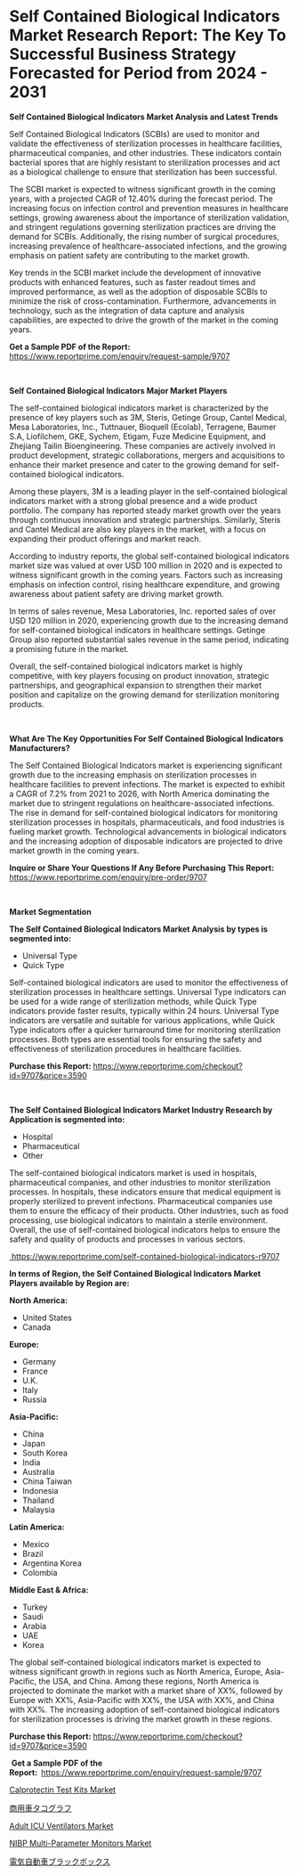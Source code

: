 <p><h1>Self Contained Biological Indicators Market Research Report: The Key To Successful Business Strategy Forecasted for Period from 2024 - 2031</h1></p><p><strong>Self Contained Biological Indicators Market Analysis and Latest Trends</strong></p>
<p><p>Self Contained Biological Indicators (SCBIs) are used to monitor and validate the effectiveness of sterilization processes in healthcare facilities, pharmaceutical companies, and other industries. These indicators contain bacterial spores that are highly resistant to sterilization processes and act as a biological challenge to ensure that sterilization has been successful.</p><p>The SCBI market is expected to witness significant growth in the coming years, with a projected CAGR of 12.40% during the forecast period. The increasing focus on infection control and prevention measures in healthcare settings, growing awareness about the importance of sterilization validation, and stringent regulations governing sterilization practices are driving the demand for SCBIs. Additionally, the rising number of surgical procedures, increasing prevalence of healthcare-associated infections, and the growing emphasis on patient safety are contributing to the market growth.</p><p>Key trends in the SCBI market include the development of innovative products with enhanced features, such as faster readout times and improved performance, as well as the adoption of disposable SCBIs to minimize the risk of cross-contamination. Furthermore, advancements in technology, such as the integration of data capture and analysis capabilities, are expected to drive the growth of the market in the coming years.</p></p>
<p><strong>Get a Sample PDF of the Report:&nbsp;</strong> <a href="https://www.reportprime.com/enquiry/request-sample/9707">https://www.reportprime.com/enquiry/request-sample/9707</a></p>
<p>&nbsp;</p>
<p><strong>Self Contained Biological Indicators Major Market Players</strong></p>
<p><p>The self-contained biological indicators market is characterized by the presence of key players such as 3M, Steris, Getinge Group, Cantel Medical, Mesa Laboratories, Inc., Tuttnauer, Bioquell (Ecolab), Terragene, Baumer S.A, Liofilchem, GKE, Sychem, Etigam, Fuze Medicine Equipment, and Zhejiang Tailin Bioengineering. These companies are actively involved in product development, strategic collaborations, mergers and acquisitions to enhance their market presence and cater to the growing demand for self-contained biological indicators.</p><p>Among these players, 3M is a leading player in the self-contained biological indicators market with a strong global presence and a wide product portfolio. The company has reported steady market growth over the years through continuous innovation and strategic partnerships. Similarly, Steris and Cantel Medical are also key players in the market, with a focus on expanding their product offerings and market reach.</p><p>According to industry reports, the global self-contained biological indicators market size was valued at over USD 100 million in 2020 and is expected to witness significant growth in the coming years. Factors such as increasing emphasis on infection control, rising healthcare expenditure, and growing awareness about patient safety are driving market growth.</p><p>In terms of sales revenue, Mesa Laboratories, Inc. reported sales of over USD 120 million in 2020, experiencing growth due to the increasing demand for self-contained biological indicators in healthcare settings. Getinge Group also reported substantial sales revenue in the same period, indicating a promising future in the market.</p><p>Overall, the self-contained biological indicators market is highly competitive, with key players focusing on product innovation, strategic partnerships, and geographical expansion to strengthen their market position and capitalize on the growing demand for sterilization monitoring products.</p></p>
<p>&nbsp;</p>
<p><strong>What Are The Key Opportunities For Self Contained Biological Indicators Manufacturers?</strong></p>
<p><p>The Self Contained Biological Indicators market is experiencing significant growth due to the increasing emphasis on sterilization processes in healthcare facilities to prevent infections. The market is expected to exhibit a CAGR of 7.2% from 2021 to 2026, with North America dominating the market due to stringent regulations on healthcare-associated infections. The rise in demand for self-contained biological indicators for monitoring sterilization processes in hospitals, pharmaceuticals, and food industries is fueling market growth. Technological advancements in biological indicators and the increasing adoption of disposable indicators are projected to drive market growth in the coming years.</p></p>
<p><strong>Inquire or Share Your Questions If Any Before Purchasing This Report:</strong> <a href="https://www.reportprime.com/enquiry/pre-order/9707">https://www.reportprime.com/enquiry/pre-order/9707</a></p>
<p>&nbsp;</p>
<p><strong>Market Segmentation</strong></p>
<p><strong>The Self Contained Biological Indicators Market Analysis by types is segmented into:</strong></p>
<p><ul><li>Universal Type</li><li>Quick Type</li></ul></p>
<p><p>Self-contained biological indicators are used to monitor the effectiveness of sterilization processes in healthcare settings. Universal Type indicators can be used for a wide range of sterilization methods, while Quick Type indicators provide faster results, typically within 24 hours. Universal Type indicators are versatile and suitable for various applications, while Quick Type indicators offer a quicker turnaround time for monitoring sterilization processes. Both types are essential tools for ensuring the safety and effectiveness of sterilization procedures in healthcare facilities.</p></p>
<p><strong>Purchase this Report:&nbsp;</strong><a href="https://www.reportprime.com/checkout?id=9707&price=3590">https://www.reportprime.com/checkout?id=9707&price=3590</a></p>
<p>&nbsp;</p>
<p><strong>The Self Contained Biological Indicators Market Industry Research by Application is segmented into:</strong></p>
<p><ul><li>Hospital</li><li>Pharmaceutical</li><li>Other</li></ul></p>
<p><p>The self-contained biological indicators market is used in hospitals, pharmaceutical companies, and other industries to monitor sterilization processes. In hospitals, these indicators ensure that medical equipment is properly sterilized to prevent infections. Pharmaceutical companies use them to ensure the efficacy of their products. Other industries, such as food processing, use biological indicators to maintain a sterile environment. Overall, the use of self-contained biological indicators helps to ensure the safety and quality of products and processes in various sectors.</p></p>
<p><a href="https://www.reportprime.com/self-contained-biological-indicators-r9707">&nbsp;https://www.reportprime.com/self-contained-biological-indicators-r9707</a></p>
<p><strong>In terms of Region, the Self Contained Biological Indicators Market Players available by Region are:</strong></p>
<p>
    <p> <strong> North America: </strong>
        <ul>
            <li>United States</li>
            <li>Canada</li>
        </ul>
        </p> 
    <p> <strong> Europe: </strong>
        <ul>
            <li>Germany</li>
            <li>France</li>
            <li>U.K.</li>
            <li>Italy</li>
            <li>Russia</li>
        </ul>
        </p> 
    <p> <strong> Asia-Pacific: </strong>
        <ul>
            <li>China</li>
            <li>Japan</li>
            <li>South Korea</li>
            <li>India</li>
            <li>Australia</li>
            <li>China Taiwan</li>
            <li>Indonesia</li>
            <li>Thailand</li>
            <li>Malaysia</li>
        </ul>
        </p> 
    <p> <strong> Latin America: </strong>
        <ul>
            <li>Mexico</li>
            <li>Brazil</li>
            <li>Argentina Korea</li>
            <li>Colombia</li>
        </ul>
        </p> 
    <p> <strong> Middle East & Africa: </strong>
        <ul>
            <li>Turkey</li>
            <li>Saudi</li>
            <li>Arabia</li>
            <li>UAE</li>
            <li>Korea</li>
        </ul>
    </p>
    </p>
<p><p>The global self-contained biological indicators market is expected to witness significant growth in regions such as North America, Europe, Asia-Pacific, the USA, and China. Among these regions, North America is projected to dominate the market with a market share of XX%, followed by Europe with XX%, Asia-Pacific with XX%, the USA with XX%, and China with XX%. The increasing adoption of self-contained biological indicators for sterilization processes is driving the market growth in these regions.</p></p>
<p><strong>Purchase this Report: </strong><a href="https://www.reportprime.com/checkout?id=9707&price=3590">https://www.reportprime.com/checkout?id=9707&price=3590</a></p>
<p>&nbsp;<strong>Get a Sample PDF of the Report:&nbsp;&nbsp;</strong><a href="https://www.reportprime.com/enquiry/request-sample/9707">https://www.reportprime.com/enquiry/request-sample/9707</a></p>
<p><strong></strong></p>
<p><p><a href="https://medium.com/@tavaresauer/calprotectin-test-kits-market-share-market-analysis-growth-trends-forecasts-for-period-from-ac15e7719088">Calprotectin Test Kits Market</a></p><p><a href="https://github.com/reliezer65/Market-Research-Report-List-3/blob/main/560536585612.md">商用車タコグラフ</a></p><p><a href="https://medium.com/@elenorkiehn_40655/adult-icu-ventilators-market-global-market-trends-and-market-forecast-2024-2031-c7b24e85ea38?postPublishedType=initial">Adult ICU Ventilators Market</a></p><p><a href="https://medium.com/@priscillaalexist47/nibp-multi-parameter-monitors-market-growth-outlook-from-2024-to-2031-and-it-is-projecting-at-6-1-6c26fe1c5f3b">NIBP Multi-Parameter Monitors Market</a></p><p><a href="https://github.com/tanyaali3/Market-Research-Report-List-3/blob/main/817410785613.md">電気自動車ブラックボックス</a></p></p>